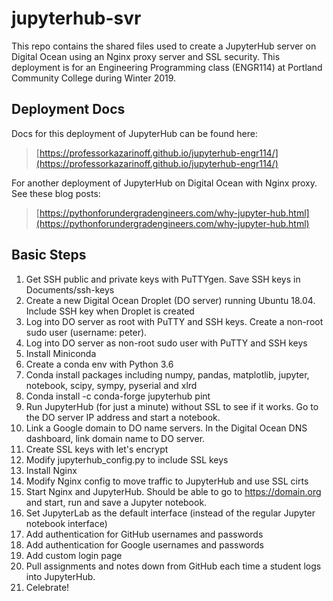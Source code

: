 # jupyterhub-svr

This repo contains the shared files used to create a JupyterHub server on Digital Ocean using an Nginx proxy server and SSL security. This deployment is for an Engineering Programming class (ENGR114) at Portland Community College during Winter 2019.

## Deployment Docs

Docs for this deployment of JupyterHub can be found here:

 > [https://professorkazarinoff.github.io/jupyterhub-engr114/](https://professorkazarinoff.github.io/jupyterhub-engr114/)

For another deployment of JupyterHub on Digital Ocean with Nginx proxy. See these blog posts:

> [https://pythonforundergradengineers.com/why-jupyter-hub.html](https://pythonforundergradengineers.com/why-jupyter-hub.html)

## Basic Steps

1. Get SSH public and private keys with PuTTYgen. Save SSH keys in Documents/ssh-keys
2. Create a new Digital Ocean Droplet (DO server) running Ubuntu 18.04. Include SSH key when Droplet is created
3. Log into DO server as root with PuTTY and SSH keys. Create a non-root sudo user (username: peter).
4. Log into DO server as non-root sudo user with PuTTY and SSH keys
5. Install Miniconda
6. Create a conda env with Python 3.6
7. Conda install packages including numpy, pandas, matplotlib, jupyter, notebook, scipy, sympy, pyserial and xlrd
8. Conda install -c conda-forge jupyterhub pint
9. Run JupyterHub (for just a minute) without SSL to see if it works. Go to the DO server IP address and start a notebook.
10. Link a Google domain to DO name servers. In the Digital Ocean DNS dashboard, link domain name to DO server.
11. Create SSL keys with let's encrypt
12. Modify jupyterhub_config.py to include SSL keys
13. Install Nginx
14. Modify Nginx config to move traffic to JupyterHub and use SSL cirts
15. Start Nginx and JupyterHub. Should be able to go to https://domain.org and start, run and save a Jupyter notebook.
16. Set JupyterLab as the default interface (instead of the regular Jupyter notebook interface)
17. Add authentication for GitHub usernames and passwords
18. Add authentication for Google usernames and passwords
19. Add custom login page
20. Pull assignments and notes down from GitHub each time a student logs into JupyterHub.
21. Celebrate!

